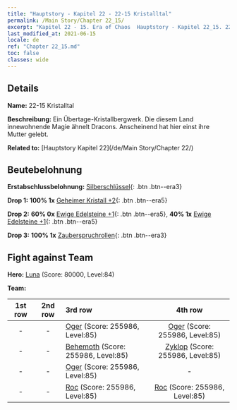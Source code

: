 ```yaml
---
title: "Hauptstory - Kapitel 22 - 22-15 Kristalltal"
permalink: /Main Story/Chapter 22_15/
excerpt: "Kapitel 22 - 15. Era of Chaos  Hauptstory - Kapitel 22_15. 22-15 Kristalltal"
last_modified_at: 2021-06-15
locale: de
ref: "Chapter 22_15.md"
toc: false
classes: wide
---
```


## Details

 **Name:** 22-15 Kristalltal

 **Beschreibung:** Ein Übertage-Kristallbergwerk. Die diesem Land innewohnende Magie ähnelt Dracons. Anscheinend hat hier einst ihre Mutter gelebt.

 **Related to:** [Hauptstory Kapitel 22](/de/Main Story/Chapter 22/)

## Beutebelohnung

 **Erstabschlussbelohnung:** [Silberschlüssel](/ItemsDE/con_693/){: .btn .btn--era3}

 **Drop 1:** **100% 1x** [Geheimer Kristall +2](/ItemsDE/mat_80/){: .btn .btn--era5}

 **Drop 2:** **60% 0x** [Ewige Edelsteine +1](/ItemsDE/mat_72/){: .btn .btn--era5}, **40% 1x** [Ewige Edelsteine +1](/ItemsDE/mat_72/){: .btn .btn--era5}

 **Drop 3:** **100% 1x** [Zauberspruchrollen](/ItemsDE/con_694/){: .btn .btn--era3}


## Fight against Team
 **Hero:** [Luna](/de/heroes/Luna/) (Score: 80000, Level:84)

 **Team:**


  | 1st row | 2nd row | 3rd row | 4th row |
  |:----:|:----:|:----|:----:|
  | - | - | [Oger](/de/units/Ogre/) (Score: 255986, Level:85)  | [Oger](/de/units/Ogre/) (Score: 255986, Level:85)  |
  | - | - | [Behemoth](/de/units/Behemoth/) (Score: 255986, Level:85)  | [Zyklop](/de/units/Cyclops/) (Score: 255986, Level:85)  |
  | - | - | [Oger](/de/units/Ogre/) (Score: 255986, Level:85)  | - |
  | - | - | [Roc](/de/units/Roc/) (Score: 255986, Level:85)  | [Roc](/de/units/Roc/) (Score: 255986, Level:85)  |


